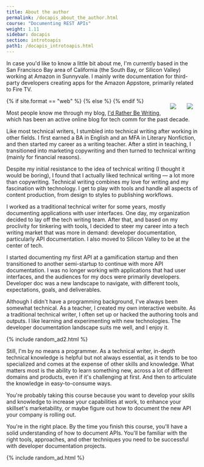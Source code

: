 ```yaml
---
title: About the author
permalink: /docapis_about_the_author.html
course: "Documenting REST APIs"
weight: 1.11
sidebar: docapis
section: introtoapis
path1: /docapis_introtoapis.html
---
```


In case you'd like to know a little bit about me, I'm currently based in the San Francisco Bay area of California (the South Bay, or Silicon Valley) working at Amazon in Sunnyvale. I mainly write documentation for third-party developers creating apps for the Amazon Appstore, primarily related to Fire TV.

{% if site.format == "web" %}<img src="https://idratherbewritingmedia.com/images/api/tomjohnson.jpg" class="small" style="float: right; padding:1em;"/>
{% else %}
<img src="https://idratherbewritingmedia.com/images/api/tomjohnsonsmall.jpg" class="small" style="float: right; padding:1em;"/>
{% endif %}




Most people know me through my blog, [I'd Rather Be Writing](https://idratherbewriting.com), which has been an active online blog for tech comm for the past decade.

Like most technical writers, I stumbled into technical writing after working in other fields. I first earned a BA in English and an MFA in Literary Nonfiction, and then started my career as a writing teacher. After a stint in teaching, I transitioned into marketing copywriting and then turned to technical writing (mainly for financial reasons).

Despite my initial resistance to the idea of technical writing (I thought it would be boring), I found that I actually liked technical writing &mdash; a lot more than copywriting. Technical writing combines my love for writing and my fascination with technology. I get to play with tools and handle all aspects of content production, from design to styles to publishing workflows.

I worked as a traditional technical writer for some years, mostly documenting applications with user interfaces. One day, my organization decided to lay off the tech writing team. After that, and based on my proclivity for tinkering with tools, I decided to steer my career into a tech writing market that was more in demand: developer documentation, particularly API documentation. I also moved to Silicon Valley to be at the center of tech.

I started documenting my first API at a gamification startup and then transitioned to another semi-startup to continue with more API documentation. I was no longer working with applications that had user interfaces, and the audiences for my docs were primarily developers. Developer doc was a new landscape to navigate, with different tools, expectations, goals, and deliverables.

Although I didn't have a programming background, I've always been somewhat technical. As a teacher, I created my own interactive website. As a traditional technical writer, I often set up or hacked the authoring tools and outputs. I like learning and experimenting with new technologies. The developer documentation landscape suits me well, and I enjoy it.

{% include random_ad2.html %}

Still, I'm by no means a programmer. As a technical writer, in-depth technical knowledge is helpful but not always essential, as it tends to be too specialized and comes at the expense of other skills and knowledge. What matters most is the ability to learn something new, across a lot of different domains and products, even if it's challenging at first. And then to articulate the knowledge in easy-to-consume ways.

You're probably taking this course because you want to develop your skills and knowledge to increase your capabilities at work, to enhance your skillset's marketability, or maybe figure out how to document the new API your company is rolling out.

You're in the right place. By the time you finish this course, you'll have a solid understanding of how to document APIs. You'll be familiar with the right tools, approaches, and other techniques you need to be successful with developer documentation projects.

{% include random_ad.html %}
